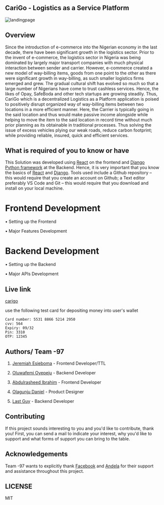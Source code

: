 ## CariGo - Logistics as a Service Platform

![landingpage](https://user-images.githubusercontent.com/26861798/95522431-f07b2c00-0980-11eb-8f21-9ad3e781548a.png)


## Overview
Since the introduction of e-commerce into the Nigerian economy in the last decade, there have been significant growth in the logistics sector. Prior to the invent of e-commerce, the logistics sector in Nigeria was being dominated by largely major transport companies with much physical interaction between sender and carrier. However, e-commerce created a new model of way-billing items, goods from one point to the other as there were significant growth in way-billing, as such smaller logistics firms emerged and grew. The gradual cultural shift has evolved so much so that a large number of Nigerians have come to trust cashless services. Hence, the likes of Opay, SafeBoda and other tech startups are growing steadily. Thus, CariGo which is a decentralized Logistics as a Platform application is poised to positively disrupt organized way of way-billing items between two locations in a more efficient manner. Here, the Carrier is typically going in the said location and thus would make passive income alongside while helping to move the item to the said location in record time without much prior planning as its obtainable in traditional processes. Thus solving the issue of excess vehicles plying our weak roads, reduce carbon footprint; while providing reliable, insured, quick and efficient services.

## What is required of you to know or have
This Solution was developed using [React](https://reactjs.org) on the frontend and [Django Python framework](https://www.djangoproject.com)  at the Backend. Hence, it is very important that you know the basics of [React](https://reactjs.org) and [Django](https://www.djangoproject.com). 
Tools used include a Github repository – this would require that you create an account on Github; a Text editor preferably VS Code and Git – this would require that you download and install on your local machine. 

# Frontend Development
•	Setting up the Frontend 

•	Major Features Development

# Backend Development	
•	Setting up the Backend 

•	Major APIs Development


## Live link
[carigo](https://carigo.herokuapp.com)

use the following test card for depositing money into user's wallet

```
Card number: 5531 8866 5214 2950
cvv: 564
Expiry: 09/32
Pin: 3310
OTP: 12345
```

## Authors/ Team -97
1. [Jeremiah Esieboma](https://github.com/esiebomaj) - Frontend Developer/TTL

2. [Oluwafemi Oyepeju](https://github.com/chidoziemanagwu) - Backend Developer

3. [Abdulrasheed Ibrahim](https://github.com/Abdoulrasheed) - Frontend Developer

4. [Olagunju Daniel](https://github.com/todak2000) - Product Designer

5. [Last Guy](https://github.com/moxeey) - Backend Developer


## Contributing
If this project sounds interesting to you and you'd like to contribute, thank you!
First, you can send a mail to indicate your interest, why you'd like to support and what forms of support you can bring to the table.

## Acknowledgements
Team -97 wants to explicitly thank [Facebook](https://facebook.com) and [Andela](https://andela.com) for their support and assistance throughout this project. 
## LICENSE
MIT

